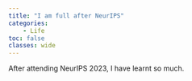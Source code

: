 ```yaml
---
title: "I am full after NeurIPS"
categories: 
    - Life
toc: false
classes: wide
---
```


After attending NeurIPS 2023, I have learnt so much.

[//]: # (I do not talk about the scientific knowledge but the vision and insights on how to become a great researcher, and I am now extremely inspired and fueled with ideas.)

[//]: # (I can literally work 16 hrs per day &#40;I think I had been working for < 8hrs one year ago til now&#41; because I know that I need )

[//]: # (to aggressively and hungrily push the wheel forward and catch up with my own ideas &#40;by experiments&#41; before they go away.)

[//]: # ()
[//]: # (This is also a note for me for the importance of going the conference so that you can see what the world is doing and can be fueled after months/years living under the rock.)